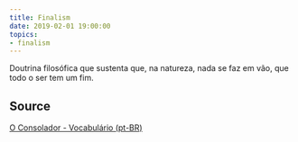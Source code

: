 ```yaml
---
title: Finalism
date: 2019-02-01 19:00:00
topics:
- finalism
---
```


Doutrina filosófica que sustenta que, na natureza, nada se faz em vão, que todo
o ser tem um fim.

## Source
[O Consolador - Vocabulário (pt-BR)](http://www.oconsolador.com.br/linkfixo/vocabulario/principal.html)


